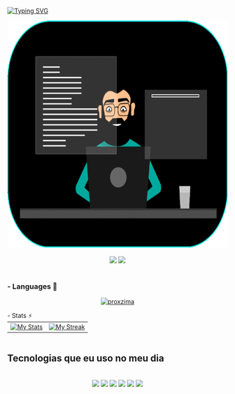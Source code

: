 [![Typing SVG](https://readme-typing-svg.herokuapp.com?color=6215F7&background=2B94FF00&lines=Hi!+I'm+Adailton+Souza)](https://git.io/typing-svg)
<div align="center"> 
<img height="520px" src="https://github.com/ValdirCezar/Autenticacao-Tokens-JWT/blob/master/src/imd-readme.gif?raw=true" />
</div>
<br>
<div align="center"> 
  <a href = "mailto:adailtonsouza18@gmail.com"><img src="https://img.shields.io/badge/-Gmail-%23333?style=for-the-badge&logo=gmail&logoColor=red" target="_blank"></a>
  <a href="https://www.linkedin.com/in/adailtonsouzza/" target="_blank"><img src="https://img.shields.io/badge/-LinkedIn-%230077B5?style=for-the-badge&logo=linkedin&logoColor=white"></a> 
</div>
<br>


### - Languages 🔭
<p align="center" >
  <a target="_blank" href="https://github.com/adailtonsouzza/github-readme-stats"><img src="https://github-readme-stats.vercel.app/api/top-langs/?username=adailtonsouzza&&show_icons=true&theme=dracula&text_color=8b8b8b&bg_color=0000&hide_border=true&layout=compact&custom_title=Languages%20I%20Use&langs_count=8" alt="proxzima"/></a>
</p
  
 ### - Stats ⚡️
<table style="border:none;margin:0 auto">
  <tr style="border:none;">
    <td style="border:none;"><a target="_blank" href="https://github.com/adailtonsouzza/github-readme-stats"><img src="https://github-readme-stats.vercel.app/api?username=adailtonsouzza&include_all_commits=true&count_private=true&show_icons=true&theme=dracula&text_color=8b8b8b&bg_color=0000&hide_border=true&custom_title=PROxZIMA%27s%20Github%20Stats" alt="My Stats"/></a></td>
    <td style="border:none;"><a target="_blank" href="https://github.com/adailtonsouzza/github-readme-streak-stats"><img src="https://github-readme-streak-stats.herokuapp.com?user=adailtonsouzza&theme=dracula&dates=8b8b8b&background=0000&hide_border=true" alt="My Streak"/></a></td>
  </tr>
</table>
<br>
  

## Tecnologias que eu uso no meu dia 

<div style="display:inline_block" align="center"><br/>
  <img align="center" alt"html5" src="https://img.shields.io/badge/HTML5-E34F26?style=for-the-badge&logo=html5&logoColor=white"/>
  <img align="center" alt"css3" src="https://img.shields.io/badge/CSS3-1572B6?style=for-the-badge&logo=css3&logoColor=white"/>
  <img align="center" alt"javascript" src="https://img.shields.io/badge/JavaScript-F7DF1E?style=for-the-badge&logo=javascript&logoColor=black"/>
  <img align="center" alt"java" src="https://img.shields.io/badge/Java-ED8B00?style=for-the-badge&logo=java&logoColor=white"/>
  <img align="center" alt"angular" src="https://img.shields.io/badge/Angular-DD0031?style=for-the-badge&logo=angular&logoColor=white"/>
  <img align="center" alt"typescript" src="https://img.shields.io/badge/TypeScript-007ACC?style=for-the-badge&logo=typescript&logoColor=white"/>
</div>
